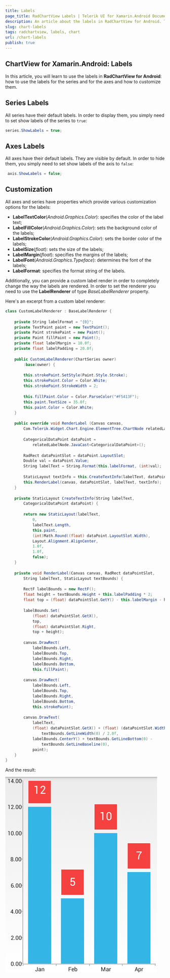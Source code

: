 ```yaml
---
title: Labels
page_title: RadChartView Labels | Telerik UI for Xamarin.Android Documentation
description: An article about the labels in RadChartView for Android. This article explains what are the types of labels and how they can be customized.
slug: chart-labels
tags: radchartview, labels, chart
url: /chart-labels
publish: true
---
```


## ChartView for Xamarin.Android: Labels

In this article, you will learn to use the labels in **RadChartView for Android**: how to use the labels for the series and for the axes and how to customize them.

## Series Labels

All series have their default labels. In order to display them, you simply need to set show labels of the series to `true`:

```C#
series.ShowLabels = true;
```

## Axes Labels

All axes have their default labels. They are visible by default. In order to hide them, you simply need to set show labels of the axis to `false`:

```C#
 axis.ShowLabels = false;
```

## Customization

All axes and series have properties which provide various customization options for the labels:

* **LabelTextColor**(*Android.Graphics.Color*): specifies the color of the label text;
* **LabelFillColor**(*Android.Graphics.Color*): sets the background color of the labels;
* **LabelStrokeColor**(*Android.Graphics.Color*): sets the border color of the labels;
* **LabelSize**(*float*): sets the size of the labels;
* **LabelMargin**(*float*): specifies the margins of the labels;
* **LabelFont**(*Android.Graphics.Typeface*): determines the font of the labels;
* **LabelFormat**: specifies the format string of the labels.

Additionally, you can provide a custom label render in order to completely change the way the labels are rendered. 
In order to set the renderer you need to use the **LabelRenderer** of type *BaseLabelRenderer* property.
 
Here's an excerpt from a custom label renderer:

```C#
class CustomLabelRenderer : BaseLabelRenderer {

	private String labelFormat = "{0}";
	private TextPaint paint = new TextPaint();
	private Paint strokePaint = new Paint();
	private Paint fillPaint = new Paint();
	private float labelMargin = 10.0f;
	private float labelPadding = 20.0f;

	public CustomLabelRenderer(ChartSeries owner)
		:base(owner) {

		this.strokePaint.SetStyle(Paint.Style.Stroke);
		this.strokePaint.Color = Color.White;
		this.strokePaint.StrokeWidth = 2;

		this.fillPaint.Color = Color.ParseColor("#F5413F");
		this.paint.TextSize = 35.0f;
		this.paint.Color = Color.White;
	}

	public override void RenderLabel (Canvas canvas, 
		Com.Telerik.Widget.Chart.Engine.ElementTree.ChartNode relatedLabelNode)	{
		
		CategoricalDataPoint dataPoint = 
			relatedLabelNode.JavaCast<CategoricalDataPoint>();
			
		RadRect dataPointSlot = dataPoint.LayoutSlot;
		Double val = dataPoint.Value;
		String labelText = String.Format(this.labelFormat, (int)val);

		StaticLayout textInfo = this.CreateTextInfo(labelText, dataPoint);
		this.RenderLabel(canvas, dataPointSlot, labelText, textInfo);
	}

	private StaticLayout CreateTextInfo(String labelText, 
		CategoricalDataPoint dataPoint) {
		
		return new StaticLayout(labelText,
			0,
			labelText.Length,
			this.paint,
			(int)Math.Round((float) dataPoint.LayoutSlot.Width),
			Layout.Alignment.AlignCenter,
			1.0f,
			1.0f,
			false);
	}

	private void RenderLabel(Canvas canvas, RadRect dataPointSlot, 
		String labelText, StaticLayout textBounds) {

		RectF labelBounds = new RectF();
		float height = textBounds.Height + this.labelPadding * 2;
		float top = (float) dataPointSlot.GetY() - this.labelMargin - height;

		labelBounds.Set(
			(float) dataPointSlot.GetX(),
			top,
			(float) dataPointSlot.Right,
			top + height);

		canvas.DrawRect(
			labelBounds.Left, 
			labelBounds.Top, 
			labelBounds.Right, 
			labelBounds.Bottom, 
			this.fillPaint);

		canvas.DrawRect(
			labelBounds.Left, 
			labelBounds.Top, 
			labelBounds.Right, 
			labelBounds.Bottom, 
			this.strokePaint);

		canvas.DrawText(
			labelText, 
			(float) dataPointSlot.GetX() + (float) (dataPointSlot.Width / 2.0) - 
				textBounds.GetLineWidth(0) / 2.0f, 
			labelBounds.CenterY() + textBounds.GetLineBottom(0) -
				textBounds.GetLineBaseline(0), 
			paint);
	}
}
```
	
And the result:

![TelerikUI-Chart-Labels](images/chart-labels-1.png "Demo of Cartesian chart with Custom Label Renderer.") 